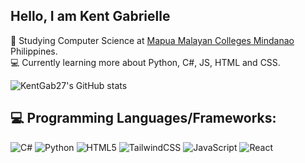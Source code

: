 ## Hello, I am Kent Gabrielle

<!--- About Me ---->
🏫 Studying Computer Science at [Mapua Malayan Colleges Mindanao](https://mcm.edu.ph/) Philippines.<br/>
💻 Currently learning more about Python, C#, JS, HTML and CSS.<br/>


<!--- Github Stats ---->
![KentGab27's GitHub stats](https://github-readme-stats.vercel.app/api?username=KentGab27&hide=prs,issues&show_icons=true&theme=tokyonight) <br/>

<!--- Programming Languages/Frameworks ---->
## 💻 Programming Languages/Frameworks: <br/>
![C#](https://img.shields.io/badge/c%23-%23239120.svg?style=for-the-badge&logo=csharp&logoColor=white)
![Python](https://img.shields.io/badge/python-3670A0?style=for-the-badge&logo=python&logoColor=ffdd54)
![HTML5](https://img.shields.io/badge/html5-%23E34F26.svg?style=for-the-badge&logo=html5&logoColor=white)
![TailwindCSS](https://img.shields.io/badge/tailwindcss-%2338B2AC.svg?style=for-the-badge&logo=tailwind-css&logoColor=white)
![JavaScript](https://img.shields.io/badge/javascript-%23323330.svg?style=for-the-badge&logo=javascript&logoColor=%23F7DF1E)
![React](https://img.shields.io/badge/react-%2320232a.svg?style=for-the-badge&logo=react&logoColor=%2361DAFB)
